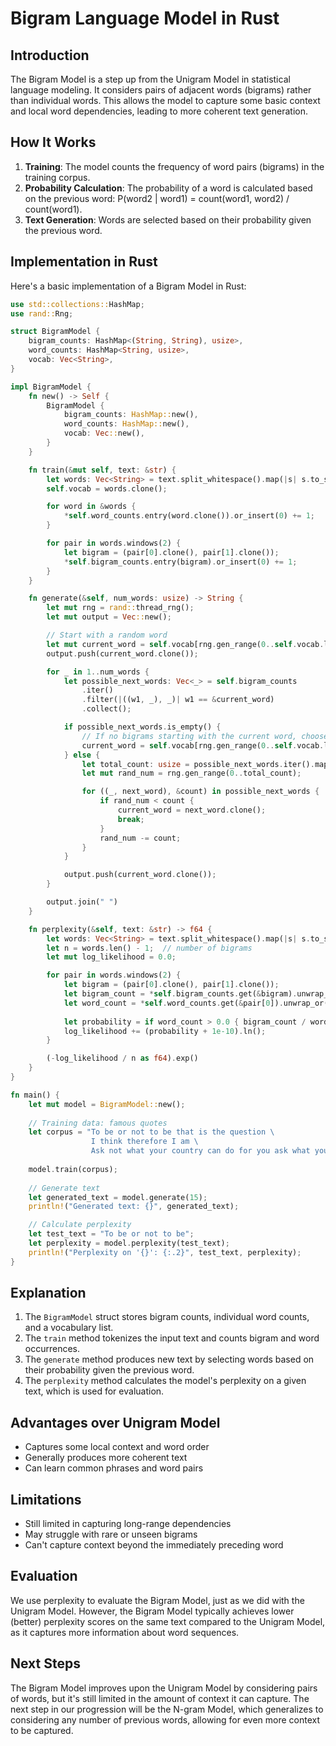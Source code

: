 # Bigram Language Model in Rust

## Introduction

The Bigram Model is a step up from the Unigram Model in statistical language modeling. It considers pairs of adjacent words (bigrams) rather than individual words. This allows the model to capture some basic context and local word dependencies, leading to more coherent text generation.

## How It Works

1. **Training**: The model counts the frequency of word pairs (bigrams) in the training corpus.
2. **Probability Calculation**: The probability of a word is calculated based on the previous word: P(word2 | word1) = count(word1, word2) / count(word1).
3. **Text Generation**: Words are selected based on their probability given the previous word.

## Implementation in Rust

Here's a basic implementation of a Bigram Model in Rust:

```rust
use std::collections::HashMap;
use rand::Rng;

struct BigramModel {
    bigram_counts: HashMap<(String, String), usize>,
    word_counts: HashMap<String, usize>,
    vocab: Vec<String>,
}

impl BigramModel {
    fn new() -> Self {
        BigramModel {
            bigram_counts: HashMap::new(),
            word_counts: HashMap::new(),
            vocab: Vec::new(),
        }
    }

    fn train(&mut self, text: &str) {
        let words: Vec<String> = text.split_whitespace().map(|s| s.to_string()).collect();
        self.vocab = words.clone();

        for word in &words {
            *self.word_counts.entry(word.clone()).or_insert(0) += 1;
        }

        for pair in words.windows(2) {
            let bigram = (pair[0].clone(), pair[1].clone());
            *self.bigram_counts.entry(bigram).or_insert(0) += 1;
        }
    }

    fn generate(&self, num_words: usize) -> String {
        let mut rng = rand::thread_rng();
        let mut output = Vec::new();

        // Start with a random word
        let mut current_word = self.vocab[rng.gen_range(0..self.vocab.len())].clone();
        output.push(current_word.clone());

        for _ in 1..num_words {
            let possible_next_words: Vec<_> = self.bigram_counts
                .iter()
                .filter(|((w1, _), _)| w1 == &current_word)
                .collect();

            if possible_next_words.is_empty() {
                // If no bigrams starting with the current word, choose a random word
                current_word = self.vocab[rng.gen_range(0..self.vocab.len())].clone();
            } else {
                let total_count: usize = possible_next_words.iter().map(|(_, &count)| count).sum();
                let mut rand_num = rng.gen_range(0..total_count);

                for ((_, next_word), &count) in possible_next_words {
                    if rand_num < count {
                        current_word = next_word.clone();
                        break;
                    }
                    rand_num -= count;
                }
            }

            output.push(current_word.clone());
        }

        output.join(" ")
    }

    fn perplexity(&self, text: &str) -> f64 {
        let words: Vec<String> = text.split_whitespace().map(|s| s.to_string()).collect();
        let n = words.len() - 1;  // number of bigrams
        let mut log_likelihood = 0.0;

        for pair in words.windows(2) {
            let bigram = (pair[0].clone(), pair[1].clone());
            let bigram_count = *self.bigram_counts.get(&bigram).unwrap_or(&0) as f64;
            let word_count = *self.word_counts.get(&pair[0]).unwrap_or(&0) as f64;
            
            let probability = if word_count > 0.0 { bigram_count / word_count } else { 0.0 };
            log_likelihood += (probability + 1e-10).ln();
        }

        (-log_likelihood / n as f64).exp()
    }
}

fn main() {
    let mut model = BigramModel::new();
    
    // Training data: famous quotes
    let corpus = "To be or not to be that is the question \
                  I think therefore I am \
                  Ask not what your country can do for you ask what you can do for your country";
    
    model.train(corpus);
    
    // Generate text
    let generated_text = model.generate(15);
    println!("Generated text: {}", generated_text);

    // Calculate perplexity
    let test_text = "To be or not to be";
    let perplexity = model.perplexity(test_text);
    println!("Perplexity on '{}': {:.2}", test_text, perplexity);
}
```

## Explanation

1. The `BigramModel` struct stores bigram counts, individual word counts, and a vocabulary list.
2. The `train` method tokenizes the input text and counts bigram and word occurrences.
3. The `generate` method produces new text by selecting words based on their probability given the previous word.
4. The `perplexity` method calculates the model's perplexity on a given text, which is used for evaluation.

## Advantages over Unigram Model

- Captures some local context and word order
- Generally produces more coherent text
- Can learn common phrases and word pairs

## Limitations

- Still limited in capturing long-range dependencies
- May struggle with rare or unseen bigrams
- Can't capture context beyond the immediately preceding word

## Evaluation

We use perplexity to evaluate the Bigram Model, just as we did with the Unigram Model. However, the Bigram Model typically achieves lower (better) perplexity scores on the same text compared to the Unigram Model, as it captures more information about word sequences.

## Next Steps

The Bigram Model improves upon the Unigram Model by considering pairs of words, but it's still limited in the amount of context it can capture. The next step in our progression will be the N-gram Model, which generalizes to considering any number of previous words, allowing for even more context to be captured.